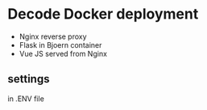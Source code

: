 # Decode Docker deployment 

* Nginx reverse proxy
* Flask in Bjoern container
* Vue JS served from Nginx

## settings

in .ENV file
